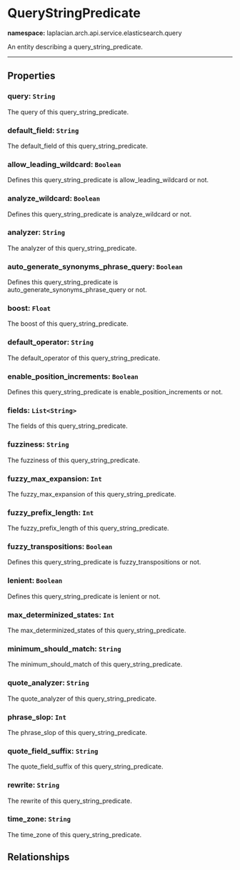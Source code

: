 

# **QueryStringPredicate**
**namespace:** laplacian.arch.api.service.elasticsearch.query

An entity describing a query_string_predicate.



---

## Properties

### query: `String`
The query of this query_string_predicate.

### default_field: `String`
The default_field of this query_string_predicate.

### allow_leading_wildcard: `Boolean`
Defines this query_string_predicate is allow_leading_wildcard or not.

### analyze_wildcard: `Boolean`
Defines this query_string_predicate is analyze_wildcard or not.

### analyzer: `String`
The analyzer of this query_string_predicate.

### auto_generate_synonyms_phrase_query: `Boolean`
Defines this query_string_predicate is auto_generate_synonyms_phrase_query or not.

### boost: `Float`
The boost of this query_string_predicate.

### default_operator: `String`
The default_operator of this query_string_predicate.

### enable_position_increments: `Boolean`
Defines this query_string_predicate is enable_position_increments or not.

### fields: `List<String>`
The fields of this query_string_predicate.

### fuzziness: `String`
The fuzziness of this query_string_predicate.

### fuzzy_max_expansion: `Int`
The fuzzy_max_expansion of this query_string_predicate.

### fuzzy_prefix_length: `Int`
The fuzzy_prefix_length of this query_string_predicate.

### fuzzy_transpositions: `Boolean`
Defines this query_string_predicate is fuzzy_transpositions or not.

### lenient: `Boolean`
Defines this query_string_predicate is lenient or not.

### max_determinized_states: `Int`
The max_determinized_states of this query_string_predicate.

### minimum_should_match: `String`
The minimum_should_match of this query_string_predicate.

### quote_analyzer: `String`
The quote_analyzer of this query_string_predicate.

### phrase_slop: `Int`
The phrase_slop of this query_string_predicate.

### quote_field_suffix: `String`
The quote_field_suffix of this query_string_predicate.

### rewrite: `String`
The rewrite of this query_string_predicate.

### time_zone: `String`
The time_zone of this query_string_predicate.

## Relationships
